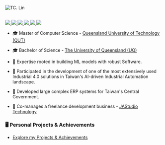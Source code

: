 <p align="center">

![TC. Lin](https://github-readme-stats.vercel.app/api?username=andrewtclin&show_icons=true&hide=contribs,issues&theme=dracula&custom_title=Hi.&nbsp;I&nbsp;am&nbsp;TC&nbsp;Lin.&include_all_commits=true)

<br/>

<a href="https://tclin.jastudio-tech.com/" target="_blank">
    <img src="https://img.shields.io/badge/Website-Personal&nbsp;Page-red?style=flat-square">
</a> 
<a href="https://medium.com/@chuntcdj" target="_blank">
    <img src="https://img.shields.io/badge/Website-Medium&nbsp;Blog-red?style=flat-square">
</a>  
<a href="https://www.linkedin.com/in/andrewtclin/" target="_blank">
    <img src="https://img.shields.io/badge/-Linkedin-blue?style=flat-square&logo=linkedin">
</a>
<a href="https://tclin.jastudio-tech.com/static/media/cv.9a1cf81b5425251f13ea.pdf" target="_blank">
    <img src="https://img.shields.io/badge/PDF-CV-red?style=flat-square&logo=adobe">
</a> 
<a href="https://jastudio-tech.com/" target="_blank">
    <img src="https://img.shields.io/badge/Website-JAStudio&nbsp;Technology&nbsp;-red?style=flat-square">
</a>  
<a href="mailto:chuntcdj@gmail.com">
    <img src="https://img.shields.io/badge/-Email-red?style=flat-square&logo=gmail&logoColor=white">
</a>

</p>

* 🎓 Master of Computer Science - [Queensland University of Technology (QUT)](https://www.qut.edu.au/)

* 🎓 Bachelor of Science - [The University of Queensland (UQ)](https://www.uq.edu.au/)

* 💼 Expertise rooted in building ML models with robust Software.

* 💼 Participated in the development of one of the most extensively used Industrial 4.0 solutions in Taiwan&apos;s AI-driven Industrial Automation landscape.

* 💼 Developed large complex ERP systems for Taiwan&apos;s Central Government.

* 💼 Co-manages a freelance development business - [JAStudio Technology](https://jastudio-tech.com/)

### 🖥️ Personal Projects & Achievements
* [Explore my Projects & Achievements](https://tclin.jastudio-tech.com/#portfolio)


